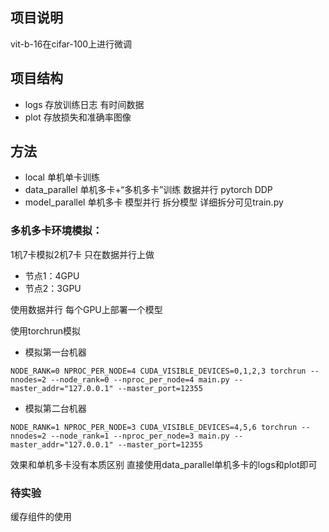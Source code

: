 ## 项目说明
vit-b-16在cifar-100上进行微调

## 项目结构
- logs 存放训练日志 有时间数据
- plot 存放损失和准确率图像

## 方法
- local 单机单卡训练
- data_parallel 单机多卡+“多机多卡”训练 数据并行 pytorch DDP
- model_parallel 单机多卡 模型并行 拆分模型 详细拆分可见train.py


### 多机多卡环境模拟：
1机7卡模拟2机7卡
只在数据并行上做

- 节点1：4GPU
- 节点2：3GPU

使用数据并行 每个GPU上部署一个模型

使用torchrun模拟
- 模拟第一台机器
```
NODE_RANK=0 NPROC_PER_NODE=4 CUDA_VISIBLE_DEVICES=0,1,2,3 torchrun --nnodes=2 --node_rank=0 --nproc_per_node=4 main.py --master_addr="127.0.0.1" --master_port=12355
```

- 模拟第二台机器
```
NODE_RANK=1 NPROC_PER_NODE=3 CUDA_VISIBLE_DEVICES=4,5,6 torchrun --nnodes=2 --node_rank=1 --nproc_per_node=3 main.py --master_addr="127.0.0.1" --master_port=12355
```

效果和单机多卡没有本质区别 直接使用data_parallel单机多卡的logs和plot即可

### 待实验
缓存组件的使用